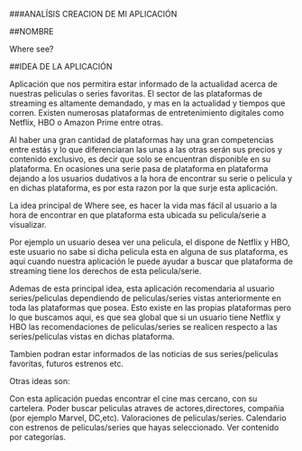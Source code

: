 ###ANALÍSIS CREACION DE MI APLICACIÓN

##NOMBRE

Where see?


##IDEA DE LA APLICACIÓN

Aplicación que nos permitira estar informado de la actualidad acerca de nuestras peliculas o series favoritas. El sector de las plataformas de streaming es
altamente demandado, y mas en la actualidad y tiempos que corren. Existen numerosas plataformas de entretenimiento digitales como Netflix, HBO o Amazon Prime
entre otras.

Al haber una gran cantidad de plataformas hay una gran competencias entre estás y lo que diferenciaran las unas a las otras serán sus precios y contenido exclusivo,
es decir que solo se encuentran disponible en su plataforma. En ocasiones una serie pasa de plataforma en plataforma dejando a los usuarios dudativos a la hora de
encontrar su serie o pelicula y en dichas plataforma, es por esta razon por la que surje esta aplicación.


La idea principal de Where see, es hacer la vida mas fácil al usuario a la hora de encontrar en que plataforma esta ubicada su pelicula/serie a visualizar.

Por ejemplo un usuario desea ver una pelicula, el dispone de Netflix y HBO, este usuario no sabe si dicha pelicula esta en alguna de sus plataforma, es aqui cuando 
nuestra aplicación le puede ayudar a buscar que plataforma de streaming tiene los derechos de esta pelicula/serie.

Ademas de esta principal idea, esta aplicación recomendaria al usuario series/peliculas dependiendo de peliculas/series vistas anteriormente en toda las plataformas
que posea. Esto existe en las propias plataformas pero lo que buscamos aqui, es que sea global que si un usuario tiene Netflix y HBO las recomendaciones de 
peliculas/series se realicen respecto a las series/peliculas vistas en dichas plataforma.

Tambien podran estar informados de las noticias de sus series/peliculas favoritas, futuros estrenos etc.

Otras ideas son: 

Con esta aplicación puedas encontrar el cine mas cercano, con su cartelera.
Poder buscar peliculas atraves de actores,directores, compañia (por ejemplo Marvel, DC,etc).
Valoraciones de peliculas/series.
Calendario con estrenos de peliculas/series que hayas seleccionado.
Ver contenido por categorías.





